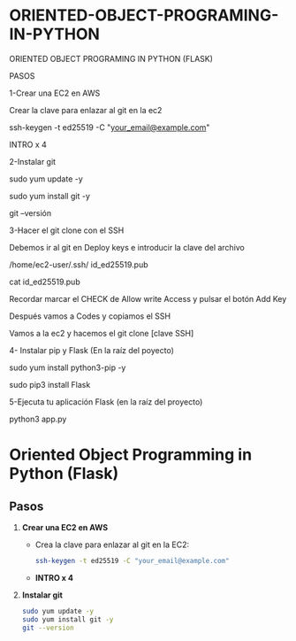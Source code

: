 # ORIENTED-OBJECT-PROGRAMING-IN-PYTHON
ORIENTED OBJECT PROGRAMING IN PYTHON (FLASK)

PASOS

1-Crear una EC2 en AWS

Crear la clave para enlazar al git en la ec2

ssh-keygen -t ed25519 -C "your_email@example.com"

INTRO x 4

2-Instalar git

sudo yum update -y

sudo yum install git -y

git –versión

3-Hacer el git clone con el SSH

Debemos ir al git en Deploy keys e introducir la clave del archivo 

/home/ec2-user/.ssh/ id_ed25519.pub

cat id_ed25519.pub

Recordar marcar el CHECK de Allow write Access y pulsar el botón Add Key

Después vamos a Codes y copiamos el SSH

Vamos a la ec2 y hacemos el git clone [clave SSH]

4- Instalar pip y Flask (En la raíz del poyecto)

sudo yum install python3-pip -y

sudo pip3 install Flask

5-Ejecuta tu aplicación Flask (en la raíz del proyecto)

python3 app.py 

# Oriented Object Programming in Python (Flask)

## Pasos

1. **Crear una EC2 en AWS**

   - Crea la clave para enlazar al git en la EC2:

     ```sh
     ssh-keygen -t ed25519 -C "your_email@example.com"
     ```

   - **INTRO x 4**

2. **Instalar git**

   ```sh
   sudo yum update -y
   sudo yum install git -y
   git --version
